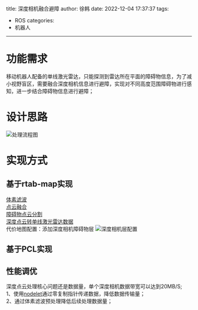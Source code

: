 title: 深度相机融合避障
author: 徐韩
date: 2022-12-04 17:37:37
tags:
  - ROS
categories:
  - 机器人
---
# 功能需求
移动机器人配备的单线激光雷达，只能探测到雷达所在平面的障碍物信息，为了减小视野盲区，需要融合深度相机信息进行避障，实现对不同高度范围障碍物进行感知，进一步结合障碍物信息进行避障；
# 设计思路
![处理流程图](https://cdn.jsdelivr.net/gh/XuHan-pro/picx-images-hosting@master/深度相机融合框图.54xm9h2egb.webp)
# 实现方式
## 基于rtab-map实现
[体素滤波](http://wiki.ros.org/rtabmap_ros/melodic_and_older#rtabmap_ros.2Fpoint_cloud_xyz)  
[点云融合](http://wiki.ros.org/rtabmap_ros/melodic_and_older#rtabmap_ros.2Fpoint_cloud_aggregator)  
[障碍物点云分割](http://wiki.ros.org/rtabmap_ros/melodic_and_older#rtabmap_ros.2Fobstacles_detection)  
[深度点云转单线激光雷达数据](pointcloud_to_laserscan)  
代价地图配置：添加深度相机障碍物层
![深度相机层配置](https://cdn.jsdelivr.net/gh/XuHan-pro/picx-images-hosting@master/深度相机层配置.54xmaem4as.webp)

## 基于PCL实现

## 性能调优
深度点云处理核心问题还是数据量，单个深度相机数据带宽可以达到20MB/S;  
1、使用[nodelet](http://wiki.ros.org/nodelet)通过零复制指针传递数据，降低数据传输量；  
2、通过体素滤波预处理降低后续处理数据量；